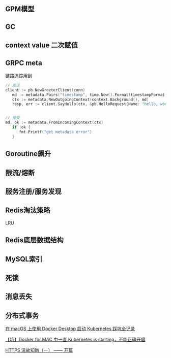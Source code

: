 ## GPM模型

## GC

## context value 二次赋值

## GRPC meta

链路追踪用到

```go
// 发送
client := pb.NewGreeterClient(conn)
   md := metadata.Pairs("timestamp", time.Now().Format(timestampFormat))
   ctx := metadata.NewOutgoingContext(context.Background(), md)
   resp, err := client.SayHello(ctx, &pb.HelloRequest{Name: "hello, world"})


// 接受
md, ok := metadata.FromIncomingContext(ctx)
   if !ok {
      fmt.Printf("get metadata error")
   }
```

## Goroutine飙升

## 限流/熔断

## 服务注册/服务发现

## Redis淘汰策略

LRU

## Redis底层数据结构

## MySQL索引

## 死锁

## 消息丢失

## 分布式事务

[在 macOS 上使用 Docker Desktop 启动 Kubernetes 踩坑全记录](https://juejin.im/post/6844903950496301063)

[【坑】Docker for MAC 中一直 Kubernetes is starting，不能正确开启](https://juejin.im/post/6844904039709163527)

[HTTPS 温故知新（一） —— 开篇](https://halfrost.com/https-begin/)
